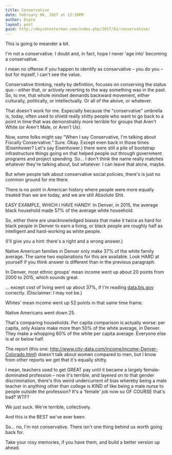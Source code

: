 ```yaml
---
title: Conservative
date: February 06, 2017 at 12:10PM
author: Doyce
layout: post
guid: http://doycetesterman.com/index.php/2017/02/conservative/
--- 
```


<p>This is going to meander a bit.</p>
<p>I&#39;m not a conservative. I doubt and, in fact, hope I never &#39;age into&#39; becoming a conservative.</p>
<p>I mean no offense if you happen to identify as conservative &#8211; you do you &#8211; but for myself, I can&#39;t see the value.</p>
<p>Conservative thinking, really by definition, focuses on conserving the status quo &#8211; either that, or actively reverting to the way something was in the past. So, to me, that whole mindset demands backward movement, either culturally, politically, or intellectually. Or all of the above, or whatever.</p>
<p>That doesn&#39;t work for me. Especially because the &quot;conservative&quot; umbrella is, today, often used to shield really shitty people who want to go back to a point in time that was demonstrably more terrible for groups that Aren&#39;t White (or Aren&#39;t Male, or Aren&#39;t Us).</p>
<p>Now, some folks might say &quot;When I say Conservative, I&#39;m talking about Fiscally Conservative.&quot; Sure. Okay. Except even back in those times (Eisenhower? Let&#39;s say Eisenhower.) there were still a pile of bootstrap infrastructure things going on that helped people out through government programs and project spending. So&#8230; I don&#39;t think the name really matches whatever they&#39;re talking about, but whatever. I can leave that alone, maybe.</p>
<p>But when people talk about conservative social policies, there&#39;s is just no common ground for me there.</p>
<p>There is no point in American history where people were more equally treated than we are today, and we are still Absolute Shit.</p>
<p>EASY EXAMPLE, WHICH I HAVE HANDY: In Denver, in 2015, the average black household made 57% of the average white household. </p>
<p>So, either there are unacknowledged biases that make it twice as hard for black people in Denver to earn a living, or black people are roughly half as intelligent and hard-working as white people. </p>
<p>(I&#39;ll give you a hint: there&#39;s a right and a wrong answer.) </p>
<p>Native American families in Denver only make 37% of the white family average. The same two explanations for this are available. Look HARD at yourself if you think answer is different than in the previous paragraph.</p>
<p>In Denver, most ethnic groups&#39; mean income went up about 20 points from 2000 to 2015, which sounds great. </p>
<p>&#8230; except cost of living went up about 37%, if I&#39;m reading <a href="http://data.bls.gov" class="ot-anchor">data.bls.gov</a> correctly. (Disclaimer: I may not be.)</p>
<p>Whites&#39; mean income went up 52 points in that same time frame. </p>
<p>Native Americans went down 25.</p>
<p>That&#39;s comparing households. Per capita comparison is actually worse: per capita, only Asians make more than 50% of the white average, in Denver. They make a whopping 60% of the white per capita average. Everyone else is at or below half.</p>
<p>The report (this one: <a href="http://www.city-data.com/income/income-Denver-Colorado.html" class="ot-anchor">http://www.city-data.com/income/income-Denver-Colorado.html</a>) doesn&#39;t talk about women compared to men, but I know from other reports we get that it&#39;s equally shitty.</p>
<p>I mean, teachers used to get GREAT pay until it became a largely female-dominated profession &#8211; now it&#39;s terrible, and layered on to that gender discrimination, there&#39;s this weird undercurrent of bias whereby being a male teacher in anything other than college is KIND of like being a male nurse to people outside the profession? It&#39;s a &#39;female&#39; job now so OF COURSE that&#39;s bad? WTF?</p>
<p>We just suck. We&#39;re terrible, collectively.</p>
<p>And this is the BEST we&#39;ve ever been.</p>
<p>So&#8230; no, I&#39;m not conservative. There isn&#39;t one thing behind us worth going back for. </p>
<p>Take your rosy memories, if you have them, and build a better version up ahead.</p>
 
